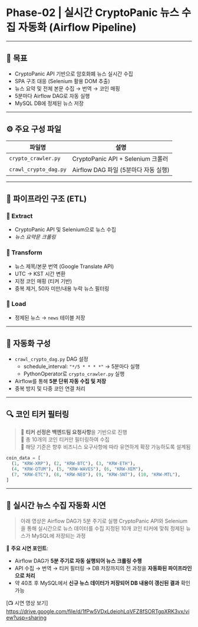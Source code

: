 # Phase-02 | 실시간 CryptoPanic 뉴스 수집 자동화 (Airflow Pipeline)


---

## 🎯 목표

- CryptoPanic API 기반으로 암호화폐 뉴스 실시간 수집
- SPA 구조 대응 (Selenium 활용 DOM 추출)
- 뉴스 요약 및 전체 본문 수집 → 번역 → 코인 매핑
- 5분마다 Airflow DAG로 자동 실행
- MySQL DB에 정제된 뉴스 저장

---

## ⚙️ 주요 구성 파일

| 파일명 | 설명 |
|--------|------|
| `crypto_crawler.py` | CryptoPanic API + Selenium 크롤러 |
| `crawl_crypto_dag.py` | Airflow DAG 파일 (5분마다 자동 실행) |

---

## 🧩 파이프라인 구조 (ETL)

### 🔹 Extract  
- CryptoPanic API 및 Selenium으로 뉴스 수집  
- *뉴스 요약문 크롤링*

### 🔹 Transform  
- 뉴스 제목/본문 번역 (Google Translate API)  
- UTC → KST 시간 변환  
- 지정 코인 매핑 (티커 기반)
- 중복 제거, 50자 미만/내용 누락 뉴스 필터링

### 🔹 Load  
- 정제된 뉴스 → `news` 테이블 저장

---

## 🔁 자동화 구성

- `crawl_crypto_dag.py` DAG 설정
  - schedule_interval: `"*/5 * * * *"` → 5분마다 실행
  - PythonOperator로 `crypto_crawler.py` 실행
- Airflow를 통해 **5분 단위 자동 수집 및 저장**
- 중복 방지 및 다중 코인 연결 처리

---

## 🔍 코인 티커 필터링

> 🔸 **티커 선정은 백엔드팀 요청사항**을 기반으로 진행  
> 🔸 총 10개의 코인 티커만 필터링하여 수집  
> 🔸 해당 기준은 향후 비즈니스 요구사항에 따라 유연하게 확장 가능하도록 설계됨

```python
coin_data = [
  (1, "KRW-XRP"), (2, "KRW-BTC"), (3, "KRW-ETH"),
  (4, "KRW-QTUM"), (5, "KRW-WAVES"), (6, "KRW-XEM"),
  (7, "KRW-ETC"), (8, "KRW-NEO"), (9, "KRW-SNT"), (10, "KRW-MTL"),
]
```

---

## 🎥 실시간 뉴스 수집 자동화 시연

> 아래 영상은 Airflow DAG가 5분 주기로 실행
> CryptoPanic API와 Selenium을 통해 실시간으로 뉴스 데이터를 수집
> 지정된 10개 코인 티커에 맞춰 정제된 뉴스가 MySQL에 저장되는 과정

📌 **주요 시연 포인트**:
- Airflow DAG가 **5분 주기로 자동 실행되어 뉴스 크롤링 수행**
- API 수집 → 번역 → 티커 필터링 → DB 저장까지의 전 과정을 **자동화된 파이프라인으로 처리**
- 약 40초 후 MySQL에서 **신규 뉴스 데이터가 저장되어 DB 내용이 갱신된 결과** 확인 가능

[📺 시연 영상 보기] https://drive.google.com/file/d/1fPw5VDxLdeiohLqVFZ8fSORTgpXRK3vx/view?usp=sharing



